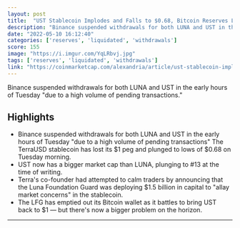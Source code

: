 ```yaml
---
layout: post
title:  "UST Stablecoin Implodes and Falls to $0.68, Bitcoin Reserves Liquidated, Terra Crashes 50% | CoinMarketCap"
description: "Binance suspended withdrawals for both LUNA and UST in the early hours of Tuesday \"due to a high volume of pending transactions.\""
date: "2022-05-10 16:12:40"
categories: ['reserves', 'liquidated', 'withdrawals']
score: 155
image: "https://i.imgur.com/YqLRbvj.jpg"
tags: ['reserves', 'liquidated', 'withdrawals']
link: "https://coinmarketcap.com/alexandria/article/ust-stablecoin-implodes-and-falls-to-0-68-bitcoin-reserves-liquidated-luna-crashes-50"
---
```


Binance suspended withdrawals for both LUNA and UST in the early hours of Tuesday \"due to a high volume of pending transactions.\"

## Highlights

- Binance suspended withdrawals for both LUNA and UST in the early hours of Tuesday "due to a high volume of pending transactions" The TerraUSD stablecoin has lost its $1 peg and plunged to lows of $0.68 on Tuesday morning.
- UST now has a bigger market cap than LUNA, plunging to #13 at the time of writing.
- Terra's co-founder had attempted to calm traders by announcing that the Luna Foundation Guard was deploying $1.5 billion in capital to "allay market concerns" in the stablecoin.
- The LFG has emptied out its Bitcoin wallet as it battles to bring UST back to $1 — but there's now a bigger problem on the horizon.

---
